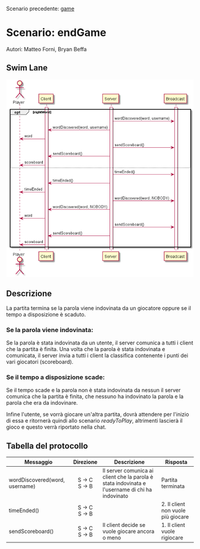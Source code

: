 Scenario precedente: [game](game/gameDoc.md)

# Scenario: endGame

Autori: Matteo Forni, Bryan Beffa

## Swim Lane

![swim lane](endGame.jpg)

## Descrizione

La partita termina se la parola viene indovinata da un giocatore oppure se il tempo a disposizione è scaduto.

### Se la parola viene indovinata:
Se la parola è stata indovinata da un utente, il server comunica a tutti i client che la partita è finita.
Una volta che la parola è stata indovinata e comunicata, il server invia a tutti i client la classifica contenente i punti dei vari giocatori (scoreboard).

### Se il tempo a disposizione scade:
Se il tempo scade e la parola non è stata indovinata da nessun il server comunica che la partita è finita, che nessuno ha indovinato la parola e la parola che era da indovinare.

Infine l'utente, se vorrà giocare un'altra partita, dovrà attendere per l'inizio di essa e ritornerà quindi allo scenario <i>readyToPlay</i>, altrimenti lascierà il gioco e questo verrà riportato nella chat.

## Tabella del protocollo

| Messaggio     | Direzione | Descrizione | Risposta |
|----------|:-------------:|--------|------------|
| wordDiscovered(word, username) | S -> C<br>S -> B      | Il server comunica ai client che la parola è stata indovinata e l'username di chi ha indovinato | Partita terminata |
|timeEnded()| S -> C<br>S -> B||2. Il client non vuole più giocare|
| sendScoreboard()| S -> C<br>S -> B | Il client decide se vuole giocare ancora o meno| 1. Il client vuole rigiocare|
